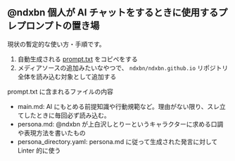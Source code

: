 ## @ndxbn 個人が AI チャットをするときに使用するプレプロンプトの置き場

現状の暫定的な使い方・手順です。

1. 自動生成される [prompt.txt](https://ndxbn.github.io/ai/prompt.txt) をコピペをする
2. メディアソースの追加みたいなやつで、 `ndxbn/ndxbn.github.io` リポジトリ全体を読み込む対象として追加する

prompt.txt に含まれるファイルの内容

- main.md: AI にもとめる前提知識や行動規範など。理由がない限り、スレ立てしたときに毎回必ず読み込む。
- persona.md: @ndxbn が上白沢しとりーというキャラクターに求める口調や表現方法を書いたもの
- persona_directory.yaml: persona.md に従って生成された発言に対して Linter 的に使う

